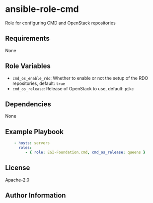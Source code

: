 # ansible-role-cmd

Role for configuring CMD and OpenStack repositories


## Requirements

None

## Role Variables

* `cmd_os_enable_rdo`: Whether to enable or not the setup of the RDO repositories, default: `true`
* `cmd_os_release`: Release of OpenStack to use, default: `pike`


## Dependencies

None

## Example Playbook

```yaml
    - hosts: servers
      roles:
         - { role: EGI-Foundation.cmd, cmd_os_release: queens }
```

## License

Apache-2.0

## Author Information

<!--
Add the relevant contributors
-->
